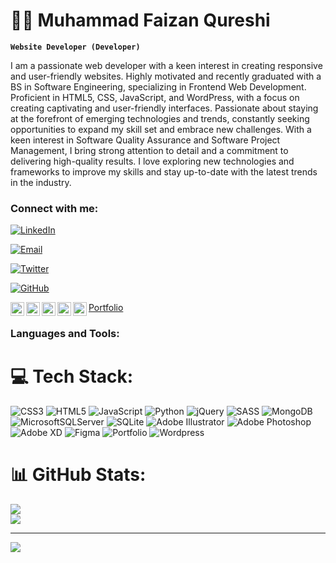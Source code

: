 # 🏄‍♂️ Muhammad Faizan Qureshi

**`Website Developer (Developer)`**

I am a passionate web developer with a keen interest in creating responsive and user-friendly websites. Highly motivated and recently graduated with a BS in Software Engineering, specializing in Frontend Web Development. Proficient in HTML5, CSS, JavaScript, and WordPress, with a focus on creating captivating and user-friendly interfaces.
Passionate about staying at the forefront of emerging technologies and trends, constantly seeking opportunities to expand my skill set and embrace new challenges. With a keen interest in Software Quality Assurance and Software Project Management, I bring strong attention to detail and a commitment to delivering high-quality results. I love exploring new technologies and frameworks to improve my skills and stay up-to-date with the latest trends in the industry.

### Connect with me:
<a href="https://www.linkedin.com/in/YourProfile/" target="_blank">
  <img src="https://img.icons8.com/color/48/000000/linkedin.png" alt="LinkedIn">
</a>


[![Email](https://img.shields.io/badge/Email-YourEmail-red?style=flat&logo=gmail)](mailto:youremail@example.com)

[![Twitter](https://img.shields.io/badge/Twitter-YourHandle-blue?style=flat&logo=twitter)](https://twitter.com/YourHandle)

[![GitHub](https://img.shields.io/badge/GitHub-YourUsername-181717?style=flat&logo=github)](https://github.com/YourUsername)



[<img align="left" alt="M Faizan Qureshi | LinkedIn" width="22px"  src="#" />][LinkedIn]
[<img align="left" alt="M Faizan Qureshi | Kaggle" width="22px" src="#" />][Kaggel]
[<img align="left" alt="M Faizan Qureshi | Behance" width="22px" src="#" />][Behance]
[<img align="left" alt="M Faizan Qureshi | Dribble" width="22px" src="#" />][Dribble]
[<img align="left" alt="M Faizan Qureshi | StackOverflow" width="22px" src="#" />][StackOverflow]

<a href="#" target="_blank">Portfolio</a>
<br />

### Languages and Tools:

# 💻 Tech Stack:
![CSS3](https://img.shields.io/badge/css3-%231572B6.svg?style=flat-square&logo=css3&logoColor=white) ![HTML5](https://img.shields.io/badge/html5-%23E34F26.svg?style=flat-square&logo=html5&logoColor=white)  ![JavaScript](https://img.shields.io/badge/javascript-%23323330.svg?style=flat-square&logo=javascript&logoColor=%23F7DF1E) ![Python](https://img.shields.io/badge/python-3670A0?style=flat-square&logo=python&logoColor=ffdd54)  ![jQuery](https://img.shields.io/badge/jquery-%230769AD.svg?style=flat-square&logo=jquery&logoColor=white) ![SASS](https://img.shields.io/badge/SASS-hotpink.svg?style=flat-square&logo=SASS&logoColor=white)  ![MongoDB](https://img.shields.io/badge/MongoDB-%234ea94b.svg?style=flat-square&logo=mongodb&logoColor=white) ![MicrosoftSQLServer](https://img.shields.io/badge/Microsoft%20SQL%20Sever-CC2927?style=flat-square&logo=microsoft%20sql%20server&logoColor=white) ![SQLite](https://img.shields.io/badge/sqlite-%2307405e.svg?style=flat-square&logo=sqlite&logoColor=white) ![Adobe Illustrator](https://img.shields.io/badge/adobeillustrator-%23FF9A00.svg?style=flat-square&logo=adobeillustrator&logoColor=white) ![Adobe Photoshop](https://img.shields.io/badge/adobephotoshop-%2331A8FF.svg?style=flat-square&logo=adobephotoshop&logoColor=white) ![Adobe XD](https://img.shields.io/badge/Adobe%20XD-470137?style=flat-square&logo=Adobe%20XD&logoColor=#FF61F6) 	![Figma](https://img.shields.io/badge/figma-%23F24E1E.svg?style=flat-square&logo=figma&logoColor=white)  ![Portfolio](https://img.shields.io/badge/Portfolio-%23000000.svg?style=flat-square&logo=firefox&logoColor=#FF7139) ![Wordpress](https://img.shields.io/badge/WordPress-%23E34F26.svg?style=flat-square&logo=html5&logoColor=white)
# 📊 GitHub Stats:
<!-- ![](https://github-readme-stats.vercel.app/api?username=chwasiq0569&theme=dark&hide_border=false&include_all_commits=true&count_private=true)<br/> -->
![](https://github-readme-streak-stats.herokuapp.com/?user=chwasiq0569&theme=dark&hide_border=false)<br/>
![](https://github-readme-stats.vercel.app/api/top-langs/?username=chwasiq0569&theme=dark&hide_border=false&include_all_commits=true&count_private=true&layout=compact)
<!-- [![Wasiq Abdullah's github activity graph](https://github-readme-activity-graph.cyclic.app/graph?username=chwasiq0569&bg_color=121212&color=d01bc4&line=9e4c98&point=dd13a7&area=true&hide_border=true)](https://github.com/ashutosh00710/github-readme-activity-graph) -->
<!-- ## 🏆 GitHub Trophies
![](https://github-profile-trophy.vercel.app/?username=chwasiq0569&theme=radical&no-frame=false&no-bg=false&margin-w=4) -->
---
[![](https://visitcount.itsvg.in/api?id=chwasiq0569&icon=6&color=0)](https://visitcount.itsvg.in)

<!-- Proudly created with GPRM ( https://gprm.itsvg.in ) -->
<br />
<br />
<br />

[Kaggel]: https://www.kaggle.com/chwasiq0569
[LinkedIn]: https://www.linkedin.com/in/wasiq-abdullah-b515031a6/
[Behance]: https://www.behance.net/wasiqabdullah
[Dribble]: https://dribbble.com/chwasiq0569
[Medium]: https://medium.com/@wasiqabdullah222
[StackOverflow]: https://stackoverflow.com/users/16070355/wasiq-abdullah
